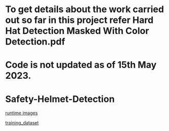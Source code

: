 # To get details about the work carried out so far in this project refer Hard Hat Detection Masked With Color Detection.pdf

# Code is not updated as of 15th May 2023.

# Safety-Helmet-Detection

[runtime images](https://drive.google.com/drive/folders/1U7GTElqyJBKAoUh8Ajgo7T7cHJh3CYnC?usp=sharing)

[training_dataset](https://drive.google.com/file/d/1GmyOh4kQptFvPkn2oasngQdNDrsDSCCJ/view?usp=sharing)
